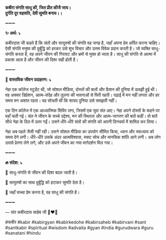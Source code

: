 **कबीरा संगति साधु की, जित प्रीत कीजै जाय। \
दुर्गति दूर वहावति, देवी सुमति बनाय।।**

➖➖➖

**✨ अर्थ: ⤵**

कबीरदास जी कहते हैं कि संतों और सत्पुरुषों की संगति वह जगह है, जहाँ अपना प्रेम अर्पित करना चाहिए। ऐसी संगति मनुष्य की दुर्बुद्धि को हरकर उसे शुभ विचार और उत्तम विवेक प्रदान करती है। जो व्यक्ति साधु-संगति करता है, वह अपने जीवन की गिरावट और भ्रमों से मुक्त हो जाता है। साधु की संगति से आत्मा में प्रकाश आता है और जीवन की दिशा सही होती है।

➖➖➖

**🌾 वास्तविक जीवन उदाहरण: ⤵**

नेहा एक कॉलेज स्टूडेंट थी, जो सोशल मीडिया, दोस्तों की बातों और फ़ैशन की दुनिया में उलझी हुई थी। वह अक्सर डिप्रेशन, आत्म-संदेह और तुलना की भावनाओं से घिरी रहती। पढ़ाई में मन नहीं लगता और हर समय मन अशांत रहता। वह सोचती थी कि शायद दुनिया उसे समझती नहीं।

एक दिन कॉलेज में एक आध्यात्मिक शिविर लगा, जिसमें एक युवा संत आए। नेहा अपने दोस्तों के कहने पर वहाँ चली गई। संत ने जीवन के सच्चे उद्देश्य, मन की स्थिरता और आत्म-जागरण की बातें कहीं। वो बातें सीधे नेहा के दिल में उतर गईं। उसने धीरे-धीरे संतों की संगति को अपनी दिनचर्या में शामिल कर लिया।

नेहा अब पहले जैसी नहीं रही। उसने सोशल मीडिया का उपयोग सीमित किया, ध्यान और स्वाध्याय को समय देने लगी। धीरे-धीरे उसके अंदर आत्मविश्वास, स्पष्ट सोच और मानसिक शांति आने लगी। अब लोग उससे प्रेरणा लेने लगे, और उसे अपने जीवन का नया मार्गदर्शन मिल गया।

➖➖➖

**🔥 संदेश: ⤵**

📌 साधु-संगति से जीवन की दिशा बदल जाती है।

📌 सत्पुरुषों का साथ दुर्बुद्धि को हटाकर सुमति देता है।

📌 जहाँ सच्चा प्रेम करना है, वह साधु की संगति है।

➖➖➖

— संत कबीरदास साहेब जी 🙏❤️💯

#कबीर #kabir #kabirgyan #kabirkedohe #kabirsaheb #kabirvani #sant #santkabir #spiritual #wisdom #advaita #gyan #india #gurudwara #guru #sanatani #hindu
